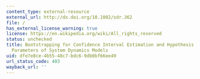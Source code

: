 ```yaml
---
content_type: external-resource
external_url: http://dx.doi.org/10.1002/sdr.362
file: /
has_external_license_warning: true
license: https://en.wikipedia.org/wiki/All_rights_reserved
status: unchecked
title: Bootstrapping for Confidence Interval Estimation and Hypothesis Testing for
  Parameters of System Dynamics Models
uid: dfe7e8ce-4b55-48c7-bdc6-9db0bf66ee49
url_status_code: 403
wayback_url: ''
---
```

